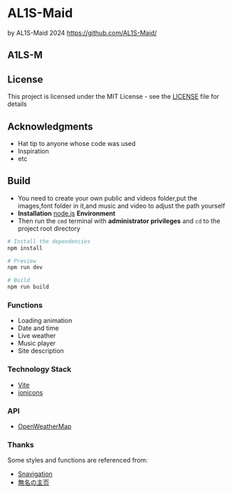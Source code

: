 # AL1S-Maid
by AL1S-Maid 2024
https://github.com/AL1S-Maid/
<p>
<strong><h2>A1LS-M</h2></strong>
</p>

## License

This project is licensed under the MIT License - see the [LICENSE](LICENSE) file for details

## Acknowledgments

* Hat tip to anyone whose code was used
* Inspiration
* etc

## Build

* You need to create your own public and videos folder,put the images,font folder in it,and music and video to adjust the path yourself
* **Installation** [node.js](https://nodejs.org/zh-cn/) **Environment**
* Then run the `cmd` terminal with **administrator privileges** and `cd` to the project root directory

```bash
# Install the dependencies
npm install

# Preview
npm run dev

# Build
npm run build
```

### Functions

- Loading animation
- Date and time
- Live weather
- Music player
- Site description

### Technology Stack

* [Vite](https://vitejs.cn/vite3-cn/)
* [ionicons](https://ionic.io/ionicons)

### API

* [OpenWeatherMap](https:/openweathermap.org/)

### Thanks
Some styles and functions are referenced from:

* [Snavigation](https://nav.imsyy.top)
* [無名の主页](https://www.imsyy.top)
